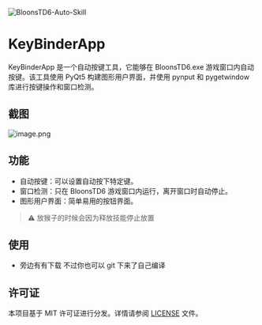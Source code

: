 ![BloonsTD6-Auto-Skill](https://socialify.git.ci/USYDShawnTan/BloonsTD6-Auto-Skill/image?font=Rokkitt&forks=1&issues=1&language=1&name=1&owner=1&pattern=Charlie%20Brown&pulls=1&stargazers=1&theme=Dark)

# KeyBinderApp

KeyBinderApp 是一个自动按键工具，它能够在 BloonsTD6.exe 游戏窗口内自动按键。该工具使用 PyQt5 构建图形用户界面，并使用 pynput 和 pygetwindow 库进行按键操作和窗口检测。

## 截图

![image.png](https://s2.loli.net/2024/07/13/bnf4Mj8Wg6ltkqN.png)

## 功能

- 自动按键：可以设置自动按下特定键。
- 窗口检测：只在 BloonsTD6 游戏窗口内运行，离开窗口时自动停止。
- 图形用户界面：简单易用的按钮界面。

> ⚠️ 放猴子的时候会因为释放技能停止放置

## 使用

- 旁边有有下载 不过你也可以 git 下来了自己编译

## 许可证

本项目基于 MIT 许可证进行分发。详情请参阅 [LICENSE](LICENSE) 文件。
